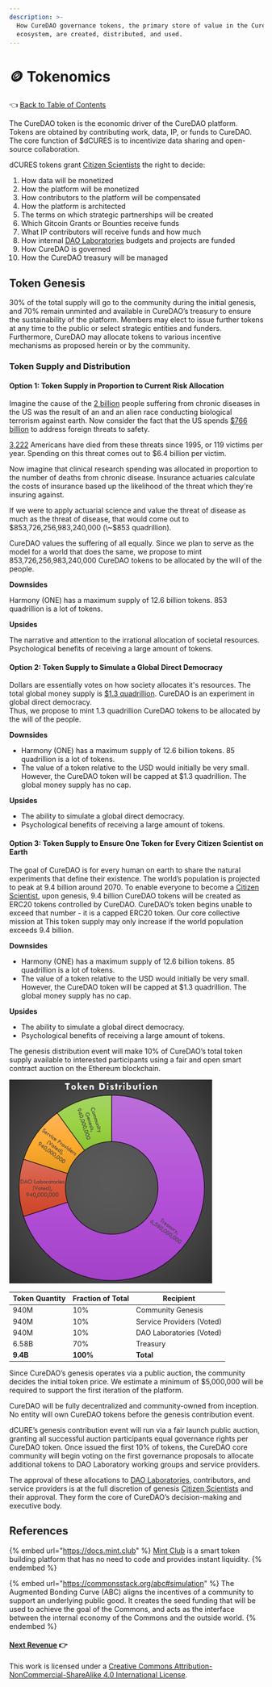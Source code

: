 ```yaml
---
description: >-
  How CureDAO governance tokens, the primary store of value in the CureDAO
  ecosystem, are created, distributed, and used.
---
```


# 🪙 Tokenomics

👈 [Back to Table of Contents](../)

The CureDAO token is the economic driver of the CureDAO platform. Tokens are obtained by contributing work, data, IP, or funds to CureDAO. The core function of $dCURES is to incentivize data sharing and open-source collaboration.

dCURES tokens grant [Citizen Scientists](5-organization.md) the right to decide:

1. How data will be monetized
2. How the platform will be monetized
3. How contributors to the platform will be compensated
4. How the platform is architected
5. The terms on which strategic partnerships will be created
6. Which Gitcoin Grants or Bounties receive funds
7. What IP contributors will receive funds and how much
8. How internal [DAO Laboratories](5-organization.md) budgets and projects are funded
9. How CureDAO is governed
10. How the CureDAO treasury will be managed

## Token Genesis

30% of the total supply will go to the community during the initial genesis, and 70% remain unminted and available in CureDAO’s treasury to ensure the sustainability of the platform. Members may elect to issue further tokens at any time to the public or select strategic entities and funders. Furthermore, CureDAO may allocate tokens to various incentive mechanisms as proposed herein or by the community.

### Token Supply and Distribution

#### Option 1: Token Supply in Proportion to Current Risk Allocation

Imagine the cause of the [2 billion](https://www.ncbi.nlm.nih.gov/pmc/articles/PMC5876976/) people suffering from chronic diseases in the US was the result of an and an alien race conducting biological terrorism against earth. Now consider the fact that the US spends [$766 billion](https://www.statista.com/statistics/272473/us-military-spending-from-2000-to-2012) to address foreign threats to safety.

[3,222](https://www.start.umd.edu/pubs/START\_AmericanTerrorismDeaths\_FactSheet\_Nov2017.pdf) Americans have died from these threats since 1995, or 119 victims per year. Spending on this threat comes out to $6.4 billion per victim.

Now imagine that clinical research spending was allocated in proportion to the number of deaths from chronic disease. Insurance actuaries calculate the costs of insurance based up the likelihood of the threat which they're insuring against.

If we were to apply actuarial science and value the threat of disease as much as the threat of disease, that would come out to $853,726,256,983,240,000 (\~$853 quadrillion).

CureDAO values the suffering of all equally. Since we plan to serve as the model for a world that does the same, we propose to mint 853,726,256,983,240,000 CureDAO tokens to be allocated by the will of the people.

**Downsides**

Harmony (ONE) has a maximum supply of 12.6 billion tokens. 853 quadrillion is a lot of tokens.

**Upsides**

The narrative and attention to the irrational allocation of societal resources. Psychological benefits of receiving a large amount of tokens.

#### Option 2: Token Supply to Simulate a Global Direct Democracy

Dollars are essentially votes on how society allocates it's resources. The total global money supply is [$1.3 quadrillion](https://www.google.com/search?q=global+money+supply\&rlz=1C1ONGR\_enUS975US975\&oq=global+money+suppl\&aqs=chrome.0.0i512l3j69i57j0i512l6.3376j0j7\&sourceid=chrome\&ie=UTF-8). CureDAO is an experiment in global direct democracy.\
Thus, we propose to mint 1.3 quadrillion CureDAO tokens to be allocated by the will of the people.

**Downsides**

* Harmony (ONE) has a maximum supply of 12.6 billion tokens. 85 quadrillion is a lot of tokens.
* The value of a token relative to the USD would initially be very small. However, the CureDAO token will be capped at $1.3 quadrillion. The global money supply has no cap.

**Upsides**

* The ability to simulate a global direct democracy.
* Psychological benefits of receiving a large amount of tokens.

#### Option 3: Token Supply to Ensure One Token for Every Citizen Scientist on Earth

The goal of CureDAO is for every human on earth to share the natural experiments that define their existence. The world’s population is projected to peak at 9.4 billion around 2070. To enable everyone to become a [Citizen Scientist](5-organization.md), upon genesis, 9.4 billion CureDAO tokens will be created as ERC20 tokens controlled by CureDAO. CureDAO’s token begins unable to exceed that number - it is a capped ERC20 token. Our core collective mission at This token supply may only increase if the world population exceeds 9.4 billion.

**Downsides**

* Harmony (ONE) has a maximum supply of 12.6 billion tokens. 85 quadrillion is a lot of tokens.
* The value of a token relative to the USD would initially be very small. However, the CureDAO token will be capped at $1.3 quadrillion. The global money supply has no cap.

**Upsides**

* The ability to simulate a global direct democracy.
* Psychological benefits of receiving a large amount of tokens.

The genesis distribution event will make 10% of CureDAO’s total token supply available to interested participants using a fair and open smart contract auction on the Ethereum blockchain.

![](<../.gitbook/assets/image (4).png>)

| Token Quantity | Fraction of Total | Recipient                 |
| -------------- | ----------------- | ------------------------- |
| 940M           | 10%               | Community Genesis         |
| 940M           | 10%               | Service Providers (Voted) |
| 940M           | 10%               | DAO Laboratories (Voted)  |
| 6.58B          | 70%               | Treasury                  |
| **9.4B**       | **100%**          | **Total**                 |

Since CureDAO’s genesis operates via a public auction, the community decides the initial token price. We estimate a minimum of $5,000,000 will be required to support the first iteration of the platform.

CureDAO will be fully decentralized and community-owned from inception. No entity will own CureDAO tokens before the genesis contribution event.

dCURE’s genesis contribution event will run via a fair launch public auction, granting all successful auction participants equal governance rights per CureDAO token. Once issued the first 10% of tokens, the CureDAO core community will begin voting on the first governance proposals to allocate additional tokens to DAO Laboratory working groups and service providers.

The approval of these allocations to [DAO Laboratories](5-organization.md), contributors, and service providers is at the full discretion of genesis [Citizen Scientists](5-organization.md) and their approval. They form the core of CureDAO’s decision-making and executive body.

## References

{% embed url="https://docs.mint.club" %}
[Mint Club](https://mint.club) is a smart token building platform that has no need to code and provides instant liquidity.
{% endembed %}

{% embed url="https://commonsstack.org/abc#simulation" %}
The Augmented Bonding Curve (ABC) aligns the incentives of a community to support an underlying public good. It creates the seed funding that will be used to achieve the goal of the Commons, and acts as the interface between the internal economy of the Commons and the outside world.
{% endembed %}

#### [Next Revenue](7-revenue.md) 👉

This work is licensed under a [Creative Commons Attribution-NonCommercial-ShareAlike 4.0 International License](http://creativecommons.org/licenses/by-nc-sa/4.0/).
